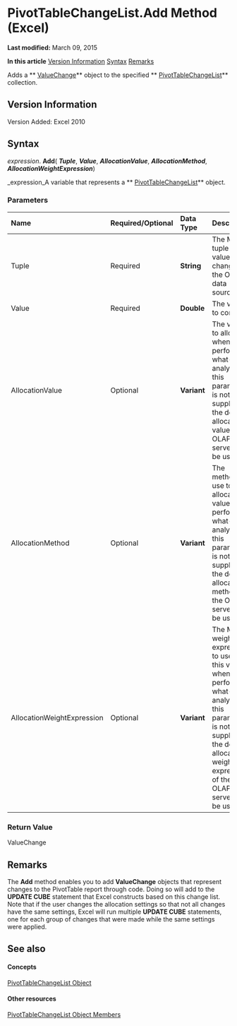 
# PivotTableChangeList.Add Method (Excel)

 **Last modified:** March 09, 2015

 **In this article**
 [Version Information](#sectionSection0)
 [Syntax](#sectionSection1)
 [Remarks](#sectionSection2)


Adds a  ** [ValueChange](27335d52-7003-2268-b5d0-c2cd21588579.md)** object to the specified ** [PivotTableChangeList](83bc0395-b97e-d57f-cfe4-e226a5cea36c.md)** collection.


## Version Information
<a name="sectionSection0"> </a>

Version Added: Excel 2010 


## Syntax
<a name="sectionSection1"> </a>

 _expression_. **Add**( **_Tuple_**,  **_Value_**,  **_AllocationValue_**,  **_AllocationMethod_**,  **_AllocationWeightExpression_**)

 _expression_A variable that represents a  ** [PivotTableChangeList](83bc0395-b97e-d57f-cfe4-e226a5cea36c.md)** object.


### Parameters



|**Name**|**Required/Optional**|**Data Type**|**Description**|
|:-----|:-----|:-----|:-----|
|Tuple|Required| **String**|The MDX tuple of the value to change in the OLAP data source.|
|Value|Required| **Double**|The value to commit.|
|AllocationValue|Optional| **Variant**|The value to allocate when performing what-if analysis. If this parameter is not supplied, the default allocation value of the OLAP server will be used.|
|AllocationMethod|Optional| **Variant**|The method to use to allocate this value when performing what-if analysis. If this parameter is not supplied, the default allocation method of the OLAP server will be used.|
|AllocationWeightExpression|Optional| **Variant**|The MDX weight expression to use for this value when performing what-if analysis. If this parameter is not supplied, the default allocation weight expression of the OLAP server will be used.|

### Return Value

ValueChange


## Remarks
<a name="sectionSection2"> </a>

The  **Add** method enables you to add **ValueChange** objects that represent changes to the PivotTable report through code. Doing so will add to the **UPDATE CUBE** statement that Excel constructs based on this change list. Note that if the user changes the allocation settings so that not all changes have the same settings, Excel will run multiple **UPDATE CUBE** statements, one for each group of changes that were made while the same settings were applied.


## See also
<a name="sectionSection2"> </a>


#### Concepts


 [PivotTableChangeList Object](83bc0395-b97e-d57f-cfe4-e226a5cea36c.md)
#### Other resources


 [PivotTableChangeList Object Members](e328782b-4b0d-6f46-cf0d-38024e6d0ed7.md)
